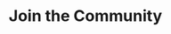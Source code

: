 ---
layout: post
title: Join the Community
excerpt: Get involved and keep up to date
image: /images/community.png
web-url: /community.html
category: sidebar
---